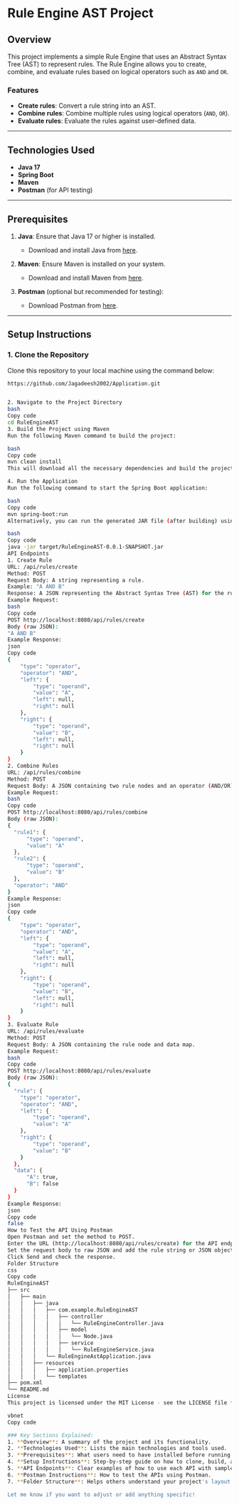 # Rule Engine AST Project

## Overview
This project implements a simple Rule Engine that uses an Abstract Syntax Tree (AST) to represent rules. The Rule Engine allows you to create, combine, and evaluate rules based on logical operators such as `AND` and `OR`.

### Features
- **Create rules**: Convert a rule string into an AST.
- **Combine rules**: Combine multiple rules using logical operators (`AND`, `OR`).
- **Evaluate rules**: Evaluate the rules against user-defined data.

---

## Technologies Used
- **Java 17**
- **Spring Boot**
- **Maven**
- **Postman** (for API testing)

---

## Prerequisites

1. **Java**: Ensure that Java 17 or higher is installed.
   - Download and install Java from [here](https://www.oracle.com/java/technologies/javase-jdk17-downloads.html).
   
2. **Maven**: Ensure Maven is installed on your system.
   - Download and install Maven from [here](https://maven.apache.org/download.cgi).
   
3. **Postman** (optional but recommended for testing):
   - Download Postman from [here](https://www.postman.com/downloads/).

---

## Setup Instructions

### 1. Clone the Repository
Clone this repository to your local machine using the command below:

```bash
https://github.com/Jagadeesh2002/Application.git


2. Navigate to the Project Directory
bash
Copy code
cd RuleEngineAST
3. Build the Project using Maven
Run the following Maven command to build the project:

bash
Copy code
mvn clean install
This will download all the necessary dependencies and build the project.

4. Run the Application
Run the following command to start the Spring Boot application:

bash
Copy code
mvn spring-boot:run
Alternatively, you can run the generated JAR file (after building) using:

bash
Copy code
java -jar target/RuleEngineAST-0.0.1-SNAPSHOT.jar
API Endpoints
1. Create Rule
URL: /api/rules/create
Method: POST
Request Body: A string representing a rule.
Example: "A AND B"
Response: A JSON representing the Abstract Syntax Tree (AST) for the rule.
Example Request:
bash
Copy code
POST http://localhost:8080/api/rules/create
Body (raw JSON):
"A AND B"
Example Response:
json
Copy code
{
    "type": "operator",
    "operator": "AND",
    "left": {
        "type": "operand",
        "value": "A",
        "left": null,
        "right": null
    },
    "right": {
        "type": "operand",
        "value": "B",
        "left": null,
        "right": null
    }
}
2. Combine Rules
URL: /api/rules/combine
Method: POST
Request Body: A JSON containing two rule nodes and an operator (AND/OR).
Example Request:
bash
Copy code
POST http://localhost:8080/api/rules/combine
Body (raw JSON):
{
  "rule1": {
      "type": "operand",
      "value": "A"
  },
  "rule2": {
      "type": "operand",
      "value": "B"
  },
  "operator": "AND"
}
Example Response:
json
Copy code
{
    "type": "operator",
    "operator": "AND",
    "left": {
        "type": "operand",
        "value": "A",
        "left": null,
        "right": null
    },
    "right": {
        "type": "operand",
        "value": "B",
        "left": null,
        "right": null
    }
}
3. Evaluate Rule
URL: /api/rules/evaluate
Method: POST
Request Body: A JSON containing the rule node and data map.
Example Request:
bash
Copy code
POST http://localhost:8080/api/rules/evaluate
Body (raw JSON):
{
  "rule": {
    "type": "operator",
    "operator": "AND",
    "left": {
        "type": "operand",
        "value": "A"
    },
    "right": {
        "type": "operand",
        "value": "B"
    }
  },
  "data": {
      "A": true,
      "B": false
  }
}
Example Response:
json
Copy code
false
How to Test the API Using Postman
Open Postman and set the method to POST.
Enter the URL (http://localhost:8080/api/rules/create) for the API endpoint you want to test.
Set the request body to raw JSON and add the rule string or JSON object.
Click Send and check the response.
Folder Structure
css
Copy code
RuleEngineAST
├── src
│   ├── main
│   │   ├── java
│   │   │   ├── com.example.RuleEngineAST
│   │   │   │   ├── controller
│   │   │   │   │   └── RuleEngineController.java
│   │   │   │   ├── model
│   │   │   │   │   └── Node.java
│   │   │   │   ├── service
│   │   │   │   │   └── RuleEngineService.java
│   │   │   └── RuleEngineAstApplication.java
│   │   ├── resources
│   │   │   ├── application.properties
│   │   │   └── templates
├── pom.xml
└── README.md
License
This project is licensed under the MIT License - see the LICENSE file for details.

vbnet
Copy code

### Key Sections Explained:
1. **Overview**: A summary of the project and its functionality.
2. **Technologies Used**: Lists the main technologies and tools used.
3. **Prerequisites**: What users need to have installed before running the project.
4. **Setup Instructions**: Step-by-step guide on how to clone, build, and run the project.
5. **API Endpoints**: Clear examples of how to use each API with sample requests and responses.
6. **Postman Instructions**: How to test the APIs using Postman.
7. **Folder Structure**: Helps others understand your project's layout.

Let me know if you want to adjust or add anything specific!
